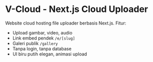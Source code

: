 # V-Cloud - Next.js Cloud Uploader

Website cloud hosting file uploader berbasis Next.js. Fitur:
- Upload gambar, video, audio
- Link embed pendek `/e/[slug]`
- Galeri publik `/gallery`
- Tanpa login, tanpa database
- UI biru putih elegan, animasi upload
